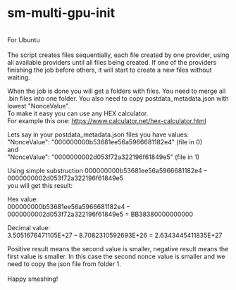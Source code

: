 # sm-multi-gpu-init<br />
<br />
For Ubuntu<br />
<br />
The script creates files sequentially, each file created by one provider, using all available providers until all files being created.
If one of the providers finishing the job before others, it will start to create a new files without waiting.<br />

When the job is done you will get a folders with files. You need to merge all .bin files into one folder.
You also need to copy postdata_metadata.json with lowest "NonceValue".<br />
To make it easy you can use any HEX calculator.<br />
For example this one: https://www.calculator.net/hex-calculator.html<br />

Lets say in your postdata_metadata.json files you have values:<br />
"NonceValue": "000000000b53681ee56a5966681182e4" (file in 0)<br />
and<br />
"NonceValue": "0000000002d053f72a322196f61849e5" (file in 1)<br />

Using simple substruction 000000000b53681ee56a5966681182e4 – 0000000002d053f72a322196f61849e5<br />
you will get this result:<br />

Hex value:<br />
000000000b53681ee56a5966681182e4 – 0000000002d053f72a322196f61849e5 = BB38380000000000<br />

Decimal value:<br />
3.5051676471105E+27 – 8.7082310592693E+26 = 2.6343445411835E+27<br />

Positive result means the second value is smaller, negative result means the first value is smaller.
In this case the second nonce value is smaller and we need to copy the json file from folder 1.<br />
<br />
Happy smeshing!
